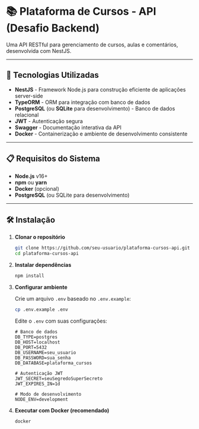# 📚 Plataforma de Cursos - API (Desafio Backend)

Uma API RESTful para gerenciamento de cursos, aulas e comentários, desenvolvida com NestJS.

---

## 🚀 Tecnologias Utilizadas

- **NestJS** - Framework Node.js para construção eficiente de aplicações server-side
- **TypeORM** - ORM para integração com banco de dados
- **PostgreSQL** (ou **SQLite** para desenvolvimento) - Banco de dados relacional
- **JWT** - Autenticação segura
- **Swagger** - Documentação interativa da API
- **Docker** - Containerização e ambiente de desenvolvimento consistente

---

## 📋 Requisitos do Sistema

- **Node.js** v16+
- **npm** ou **yarn**
- **Docker** (opcional)
- **PostgreSQL** (ou SQLite para desenvolvimento)

---

## 🛠️ Instalação

1. **Clonar o repositório**
   ```bash
   git clone https://github.com/seu-usuario/plataforma-cursos-api.git
   cd plataforma-cursos-api
   ```
2. **Instalar dependências**
   ```bash
   npm install
   ```
3. **Configurar ambiente**

   Crie um arquivo `.env` baseado no `.env.example`:

   ```bash
   cp .env.example .env
   ```

   Edite o `.env` com suas configurações:

   ```env
   # Banco de dados
   DB_TYPE=postgres
   DB_HOST=localhost
   DB_PORT=5432
   DB_USERNAME=seu_usuario
   DB_PASSWORD=sua_senha
   DB_DATABASE=plataforma_cursos

   # Autenticação JWT
   JWT_SECRET=seuSegredoSuperSecreto
   JWT_EXPIRES_IN=1d

   # Modo de desenvolvimento
   NODE_ENV=development
   ```

4. **Executar com Docker (recomendado)**
   ```bash
   docker
   ```
